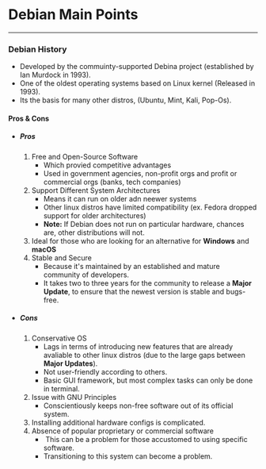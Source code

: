 # Debian Main Points
----
### Debian History  
- Developed by the commuinty-supported Debina project (established by Ian Murdock in 1993).
- One of the oldest operating systems based on Linux kernel (Released in 1993).
- Its the basis for many other distros, (Ubuntu, Mint, Kali, Pop-Os).

#### Pros & Cons
- ##### Pros
	1. Free and Open-Source Software
		- Which provied competitive advantages
		- Used in government agencies, non-profit orgs and profit or commercial orgs (banks, tech companies)
	2. Support Different System Architectures
		- Means it can run on older adn neewer systems
		- Other linux distros have limited compatibility (ex. Fedora dropped support for older architectures)
		- **Note:** If Debian does not run on particular hardware, chances are, other distributions will not.
	3. Ideal for those who are looking for an alternative for **Windows** and **macOS**
	4. Stable and Secure
		- Because it's maintained by an established and mature community of developers.
		- It takes two to three years for the community to release a **Major Update**, to ensure that the newest version is stable and bugs-free.
- ##### Cons
	1. Conservative OS
		- Lags in terms of introducing new features that are already avaliable to other linux distros (due to the large gaps between **Major Updates**).
		- Not user-friendly according to others.
		- Basic GUI framework, but most complex tasks can only be done in terminal.
	2. Issue with GNU Principles
		-  Conscientiously keeps non-free software out of its official system.
	3. Installing additional hardware configs is complicated.
	4. Absence of popular proprietary or commercial software
		-  This can be a problem for those  accustomed to using specific software. 
		- Transitioning to this system can become a problem.
